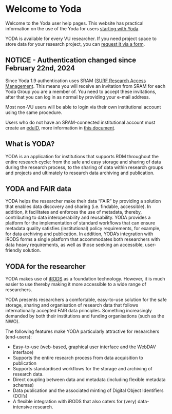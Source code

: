 # Welcome to Yoda
Welcome to the Yoda user help pages. This website has practical information on the use of the Yoda for users [starting with Yoda](getting-started/index.html). 
 
YODA is available for every VU researcher. If you need project space to store data for your research project, you can [request it via a form](getting-started/requesting-space.html).

## NOTICE - Authentication changed since February 22nd, 2024
Since Yoda 1.9 authentication uses SRAM ([SURF Research Access Management](https://www.surf.nl/en/services/surf-research-access-management). This means you will receive an invitation from SRAM for each Yoda Group you are a member of. You need to accept these invitations, after that you can log in as normal by providing your e-mail address.

Most non-VU users will be able to login via their own institutional account using the same procedure.

Users who do not have an SRAM-connected institutional account must create an [eduID](https://www.eduid.nl/en/), more information in [this document](docs/YODA_Upgrade_1.9_SRAM_INFO_Users_v02_20240206.pdf).

## What is YODA?
YODA is an application for institutions that supports RDM throughout the entire research cycle: from the safe and easy storage and sharing of data during the research process, to the sharing of data within research groups and projects and ultimately to research data archiving and publication.

## YODA and FAIR data
YODA helps the researcher make their data “FAIR” by providing a solution that enables data discovery and sharing (i.e. findable, accessible). In addition, it facilitates and enforces the use of metadata, thereby, contributing to data interoperability and reusability. YODA provides a platform for the implementation of standard workflows that can ensure metadata quality satisfies (institutional) policy requirements, for example, for data archiving and publication. In addition, YODA’s integration with iRODS forms a single platform that accommodates both researchers with data heavy requirements, as well as those seeking an accessible, user-friendly solution.
## YODA for the researcher
YODA makes use of [iRODS](https://irods.org) as a foundation technology. However, it is much easier to use thereby making it more accessible to a wide range of researchers.

YODA presents researchers a comfortable, easy-to-use solution for the safe storage, sharing and organisation of research data that follows internationally accepted FAIR data principles. Something increasingly demanded by both their institutions and funding organisations (such as the NWO).

The following features make YODA particularly attractive for researchers (end-users): 
- Easy-to-use (web-based, graphical user interface and the WebDAV interface)
- Supports the entire research process from data acquisition to publication
- Supports standardised workflows for the storage and archiving of research data.
- Direct coupling between data and metadata (including flexible metadata schemas)
- Data publication and the associated minting of Digital Object Identifiers (DOI’s)
- A flexible integration with iRODS that also caters for (very) data-intensive research.


